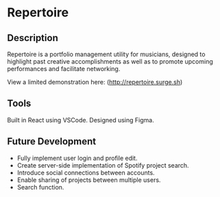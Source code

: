 # Repertoire

## Description
Repertoire is a portfolio management utility for musicians, designed to highlight past creative accomplishments as well as to promote upcoming performances and facilitate networking.

View a limited demonstration here: (http://repertoire.surge.sh)

## Tools
Built in React using VSCode. Designed using Figma.

## Future Development
* Fully implement user login and profile edit.
* Create server-side implementation of Spotify project search.
* Introduce social connections between accounts.
* Enable sharing of projects between multiple users.
* Search function.
